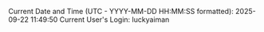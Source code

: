 Current Date and Time (UTC - YYYY-MM-DD HH:MM:SS formatted): 2025-09-22 11:49:50
Current User's Login: luckyaiman
